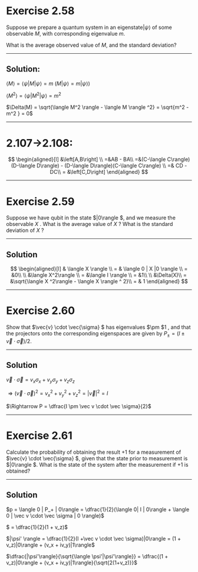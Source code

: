 # Exercise 2.58

Suppose we prepare a quantum system in an eigenstate$|\psi\rangle$
of some observable $M$, with corresponding eigenvalue $m$.

What is the average observed value of $M$, and the standard deviation?

---

## Solution:

$\langle M \rangle = \langle \psi | M | \psi \rangle = m$ ($M|\psi \rangle = m|\psi\rangle$)

$\langle M^2 \rangle = \langle \psi | M^2 | \psi \rangle = m^2$

$\Delta(M) = \sqrt{\langle M^2 \rangle - \langle M \rangle ^2} = \sqrt{m^2 - m^2 } = 0$

--- 

# 2.107->2.108:

$$
\begin{aligned}[l]
&\left[A,B\right] \\ 
=&AB - BA\\
=&(C-\langle C\rangle)(D-\langle D\rangle) - (D-\langle D\rangle)(C-\langle C\rangle) \\
=& CD - DC\\
 = &\left[C,D\right]
\end{aligned}
$$

--- 

# Exercise 2.59

Suppose we have qubit in the state  $|0\rangle $,
and we measure the observable  $X$ .
What is the average value of  $X$  ?
What is the standard deviation of  $X$  ?

 --- 

## Solution


$$
\begin{aligned}[l]
& \langle X \rangle \\
 = & \langle 0 | X |0 \rangle \\
 = &0\\
\\
&\langle X^2\rangle \\
 = &\langle I \rangle \\
= &1\\
\\
&\Delta(X)\\
 = &\sqrt{\langle X ^2\rangle - \langle X \rangle ^ 2}\\
= & 1
\end{aligned}
$$

--- 

# Exercise 2.60

Show that  $\vec{v} \cdot \vec{\sigma} $ has eigenvalues  $\pm $1 ,
and that the projectors onto the corresponding eigenspaces are given by
$P_{ \pm}=(I \pm \vec{v} \cdot \vec{\sigma}) / 2 .$

--- 

## Solution

$\vec v \cdot \vec \sigma = v_x \sigma_x + v_y\sigma_y + v_z\sigma_z$

$\Rightarrow (\vec v \cdot \vec \sigma)^2 = v_x ^ 2 + v_y ^ 2 + v_z ^ 2 = |\vec v|^2 = I$

$\Rightarrow P = \dfrac{I \pm \vec v \cdot \vec \sigma}{2}$

---

# Exercise 2.61

Calculate the probability of obtaining the result $+1$
for a measurement of  $\vec{v} \cdot \vec{\sigma} $,
given that the state prior to measurement is  $|0\rangle $.
What is the state of the system after the measurement if $+1$ is obtained?

---

## Solution

$p = \langle 0 | P_+ | 0\rangle = \dfrac{1}{2}(\langle 0| I | 0\rangle + \langle 0 | \vec v \cdot \vec \sigma | 0 \rangle)$

$ = \dfrac{1}{2}(1 + v_z)$

$|\psi' \rangle = \dfrac{1}{2}(I +\vec v \cdot \vec \sigma)|0\rangle = (1 + v_z)|0\rangle + (v_x + iv_y)|1\rangle$

$\dfrac{|\psi'\rangle}{\sqrt{\langle \psi'|\psi'\rangle}} = \dfrac{(1 + v_z)|0\rangle + (v_x + iv_y)|1\rangle}{\sqrt{2(1+v_z)}}$





